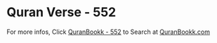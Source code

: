# Quran Verse - 552 

For more infos, Click [QuranBookk - 552](https://www.quranbookk.com/quran/search?q=552) to Search at [QuranBookk.com](http://quranbookk.com/)